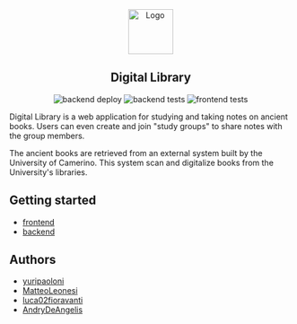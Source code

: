 <div align="center">
  <a href="https://github.com/FabrizioFornari/SPM2021-YMLA">
    <img src="./frontend/src/assets/logo.ico" alt="Logo" width="80" height="80">
  </a>

  <h2 align="center">Digital Library</h2>
    
   ![backend deploy](https://github.com/FabrizioFornari/SPM2021-YMLA/actions/workflows/backend_deploy.yaml/badge.svg)
   ![backend tests](https://github.com/FabrizioFornari/SPM2021-YMLA/actions/workflows/backend_tests.yaml/badge.svg)
   ![frontend tests](https://github.com/FabrizioFornari/SPM2021-YMLA/actions/workflows/frontend_tests.yaml/badge.svg)
</div>

Digital Library is a web application for studying and taking notes on ancient books. Users can even create and join "study groups" to share notes with the group members.

The ancient books are retrieved from an external system built by the University of Camerino. This system scan and digitalize books from the University's libraries.

## Getting started

- [frontend](frontend/README.md)
- [backend](backend/README.md)

## Authors

- [yuripaoloni](https://github.com/yuripaoloni)
- [MatteoLeonesi](https://github.com/MatteoLeonesi)
- [luca02fioravanti](https://github.com/luca02fioravanti)
- [AndryDeAngelis](https://github.com/AndryDeAngelis)
